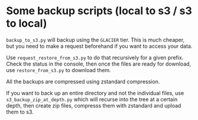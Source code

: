 # Some backup scripts (local to s3 / s3 to local)

`backup_to_s3.py` will backup using the `GLACIER` tier. This is much cheaper, but you need to make a request
beforehand if you want to access your data.

Use `request_restore_from_s3.py` to do that recursively for a given prefix. Check the status in the console,
then once the files are ready for download, use `restore_from_s3.py` to download them.

All the backups are compressed using zstandard compression.

If you want to back up an entire directory and not the individual files, use `s3_backup_zip_at_depth.py` which
will recurse into the tree at a certain depth, then create zip files, compresss them with zstandard
and upload them to s3.
